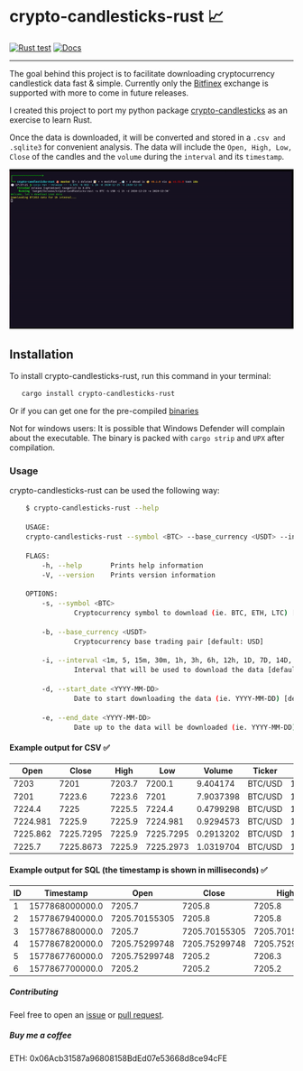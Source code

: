 # crypto-candlesticks-rust 📈

[![Rust test](https://github.com/Corfucinas/crypto-candlesticks-rust/actions/workflows/tests.yml/badge.svg?branch=master)](https://github.com/Corfucinas/crypto-candlesticks-rust/actions/workflows/tests.yml)
[![Docs](https://docs.rs/crypto-candlesticks-rust/badge.svg)](https://docs.rs/crypto-candlesticks-rust/badge.svg)

---

The goal behind this project is to facilitate downloading cryptocurrency candlestick data fast & simple.
Currently only the [Bitfinex](https://www.bitfinex.com/) exchange is supported with more to come in future releases.

I created this project to port my python package [crypto-candlesticks](https://pypi.org/project/crypto-candlesticks/) as an exercise to learn Rust.

Once the data is downloaded, it will be converted and stored in a `.csv and .sqlite3` for convenient analysis.
The data will include the `Open, High, Low, Close` of the candles and the `volume` during the `interval` and its `timestamp`.

![gif-animation](media/animation.gif)

## Installation

To install crypto-candlesticks-rust,
run this command in your terminal:

```bash
   cargo install crypto-candlesticks-rust
```

Or if you can get one for the pre-compiled [binaries](https://github.com/Corfucinas/crypto-candlesticks-rust/releases)

Not for windows users:
It is possible that Windows Defender will complain about the executable.
The binary is packed with `cargo strip` and `UPX` after compilation.

### Usage

crypto-candlesticks-rust can be used the following way:

```bash
    $ crypto-candlesticks-rust --help

    USAGE:
    crypto-candlesticks-rust --symbol <BTC> --base_currency <USDT> --interval <1m, 5, 15m, 30m, 1h, 3h, 6h, 12h, 1D, 7D, 14D, 1M> --start_date <YYYY-MM-DD> --end_date <YYYY-MM-DD>

    FLAGS:
        -h, --help       Prints help information
        -V, --version    Prints version information

    OPTIONS:
        -s, --symbol <BTC>
                Cryptocurrency symbol to download (ie. BTC, ETH, LTC) [default: BTC]

        -b, --base_currency <USDT>
                Cryptocurrency base trading pair [default: USD]

        -i, --interval <1m, 5, 15m, 30m, 1h, 3h, 6h, 12h, 1D, 7D, 14D, 1M>
                Interval that will be used to download the data [default: 1D]

        -d, --start_date <YYYY-MM-DD>
                Date to start downloading the data (ie. YYYY-MM-DD) [default: 2020-11-01]

        -e, --end_date <YYYY-MM-DD>
                Date up to the data will be downloaded (ie. YYYY-MM-DD) [default: 2021-01-01]
```

#### Example output for CSV ✅

| Open     | Close     | High   | Low       | Volume    | Ticker  | Date       | Time     |
| -------- | --------- | ------ | --------- | --------- | ------- | ---------- | -------- |
| 7203     | 7201      | 7203.7 | 7200.1    | 9.404174  | BTC/USD | 12/31/2019 | 16:00:00 |
| 7201     | 7223.6    | 7223.6 | 7201      | 7.9037398 | BTC/USD | 12/31/2019 | 16:01:00 |
| 7224.4   | 7225      | 7225.5 | 7224.4    | 0.4799298 | BTC/USD | 12/31/2019 | 16:02:00 |
| 7224.981 | 7225.9    | 7225.9 | 7224.981  | 0.9294573 | BTC/USD | 12/31/2019 | 16:03:00 |
| 7225.862 | 7225.7295 | 7225.9 | 7225.7295 | 0.2913202 | BTC/USD | 12/31/2019 | 16:04:00 |
| 7225.7   | 7225.8673 | 7225.9 | 7225.2973 | 1.0319704 | BTC/USD | 12/31/2019 | 16:05:00 |

#### Example output for SQL (the timestamp is shown in milliseconds) ✅

| ID  | Timestamp       | Open          | Close         | High          | Low           | Volume     | Ticker | Interval |
| --- | --------------- | ------------- | ------------- | ------------- | ------------- | ---------- | ------ | -------- |
| 1   | 1577868000000.0 | 7205.7        | 7205.8        | 7205.8        | 7205.7        | 0.07137942 | BTCUSD | 1m       |
| 2   | 1577867940000.0 | 7205.70155305 | 7205.8        | 7205.8        | 7205.70155305 | 0.035      | BTCUSD | 1m       |
| 3   | 1577867880000.0 | 7205.7        | 7205.70155305 | 7205.70155305 | 7205.7        | 0.025      | BTCUSD | 1m       |
| 4   | 1577867820000.0 | 7205.75299748 | 7205.75299748 | 7205.75299748 | 7205.7        | 0.075      | BTCUSD | 1m       |
| 5   | 1577867760000.0 | 7205.75299748 | 7205.2        | 7206.3        | 7205.2        | 0.005      | BTCUSD | 1m       |
| 6   | 1577867700000.0 | 7205.2        | 7205.2        | 7205.2        | 7205.2        | 4.5802     | BTCUSD | 1m       |

##### Contributing

Feel free to open an [issue](https://github.com/Corfucinas/crypto-candlesticks-rust/issues/new) or [pull request](https://github.com/Corfucinas/crypto-candlesticks-rust/pulls).

##### Buy me a coffee

ETH: 0x06Acb31587a96808158BdEd07e53668d8ce94cFE
